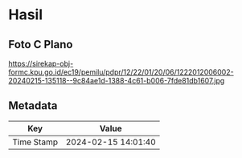# Hasil

## Foto C Plano

https://sirekap-obj-formc.kpu.go.id/ec19/pemilu/pdpr/12/22/01/20/06/1222012006002-20240215-135118--9c84ae1d-1388-4c61-b006-7fde81db1607.jpg


## Metadata

| Key        | Value               |
| ---------- | ------------------- |
| Time Stamp | 2024-02-15 14:01:40 |



